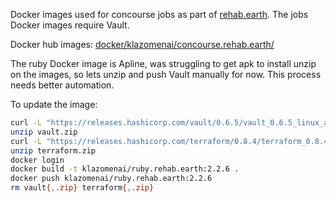 Docker images used for concourse jobs as part of [rehab.earth](https://github.com/Klazomenai/rehab.earth). The
jobs Docker images require Vault.

Docker hub images: [docker/klazomenai/concourse.rehab.earth/](https://hub.docker.com/r/klazomenai/ruby.rehab.earth/)

The ruby Docker image is Apline, was struggling to get apk to install unzip on the images, so lets unzip and push
Vault manually for now. This process needs better automation.

To update the image:
```sh
curl -L "https://releases.hashicorp.com/vault/0.6.5/vault_0.6.5_linux_amd64.zip" -o vault.zip
unzip vault.zip
curl -L "https://releases.hashicorp.com/terraform/0.8.4/terraform_0.8.4_linux_amd64.zip" -o terraform.zip
unzip terraform.zip
docker login
docker build -t klazomenai/ruby.rehab.earth:2.2.6 .
docker push klazomenai/ruby.rehab.earth:2.2.6
rm vault{,.zip} terraform{,.zip}
```
